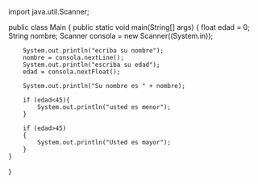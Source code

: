 import java.util.Scanner;

public class Main {
    public static void main(String[] args) {
        float edad = 0;
        String nombre;
        Scanner consola = new Scanner((System.in));

        System.out.println("ecriba su nombre");
        nombre = consola.nextLine();
        System.out.println("escriba su edad");
        edad = consola.nextFloat();

        System.out.println("Su nombre es " + nombre);

        if (edad<45){
            System.out.println("usted es menor");
        }

        if (edad>45)
        {
            System.out.println("Usted es mayor");
        }
    }
}
